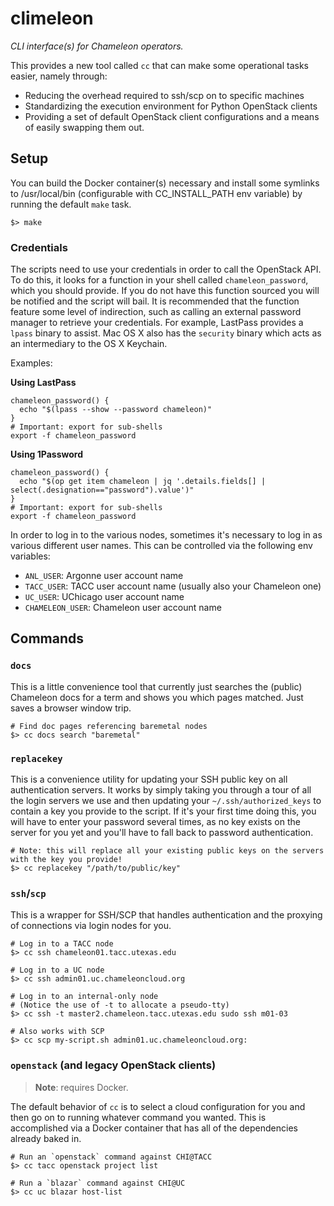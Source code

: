# climeleon

_CLI interface(s) for Chameleon operators._

This provides a new tool called `cc` that can make some operational tasks easier, namely through:

  - Reducing the overhead required to ssh/scp on to specific machines
  - Standardizing the execution environment for Python OpenStack clients
  - Providing a set of default OpenStack client configurations and a means of easily swapping them out.

## Setup

You can build the Docker container(s) necessary and install some symlinks to /usr/local/bin (configurable with CC_INSTALL_PATH env variable) by running the default `make` task.

```
$> make
```

### Credentials

The scripts need to use your credentials in order to call the OpenStack API. To do this, it looks for a function in your shell called `chameleon_password`, which you should provide. If you do not have this function sourced you will be notified and the script will bail. It is recommended that the function feature some level of indirection, such as calling an external password manager to retrieve your credentials. For example, LastPass provides a `lpass` binary to assist. Mac OS X also has the `security` binary which acts as an intermediary to the OS X Keychain.

Examples:

**Using LastPass**

```
chameleon_password() {
  echo "$(lpass --show --password chameleon)"
}
# Important: export for sub-shells
export -f chameleon_password
```

**Using 1Password**

```
chameleon_password() {
  echo "$(op get item chameleon | jq '.details.fields[] | select(.designation=="password").value')"
}
# Important: export for sub-shells
export -f chameleon_password
```

In order to log in to the various nodes, sometimes it's necessary to log in as various different user names. This can be controlled via the following env variables:

  * `ANL_USER`: Argonne user account name
  * `TACC_USER`: TACC user account name (usually also your Chameleon one)
  * `UC_USER`: UChicago user account name
  * `CHAMELEON_USER`: Chameleon user account name

## Commands

### `docs`

This is a little convenience tool that currently just searches the (public) Chameleon docs for a term and shows you which pages matched. Just saves a browser window trip.

```
# Find doc pages referencing baremetal nodes
$> cc docs search "baremetal"
```

### `replacekey`

This is a convenience utility for updating your SSH public key on all authentication servers. It works by simply taking you through a tour of all the login servers we use and then updating your `~/.ssh/authorized_keys` to contain a key you provide to the script. If it's your first time doing this, you will have to enter your password several times, as no key exists on the server for you yet and you'll have to fall back to password authentication.

```
# Note: this will replace all your existing public keys on the servers with the key you provide!
$> cc replacekey "/path/to/public/key"
```

### `ssh`/`scp`

This is a wrapper for SSH/SCP that handles authentication and the proxying of connections via login nodes for you.

```
# Log in to a TACC node
$> cc ssh chameleon01.tacc.utexas.edu

# Log in to a UC node
$> cc ssh admin01.uc.chameleoncloud.org

# Log in to an internal-only node
# (Notice the use of -t to allocate a pseudo-tty)
$> cc ssh -t master2.chameleon.tacc.utexas.edu sudo ssh m01-03

# Also works with SCP
$> cc scp my-script.sh admin01.uc.chameleoncloud.org:
```

### `openstack` (and legacy OpenStack clients)

> **Note**: requires Docker.

The default behavior of `cc` is to select a cloud configuration for you and then go on to running whatever command you wanted. This is accomplished via a Docker container that has all of the dependencies already baked in.

```
# Run an `openstack` command against CHI@TACC
$> cc tacc openstack project list

# Run a `blazar` command against CHI@UC
$> cc uc blazar host-list
```

